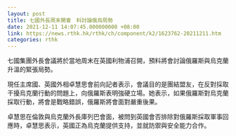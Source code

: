 ```yaml
---
layout: post
title: 七國外長周末開會　料討論俄烏局勢
date: 2021-12-11 14:07:45.000000000 +08:00
link: https://news.rthk.hk/rthk/ch/component/k2/1623762-20211211.htm
categories: rthk
---
```


七國集團外長會議將於當地周末在英國利物浦召開，預料將會討論俄羅斯與烏克蘭升溫的緊張局勢。

現任主席國、英國外相卓慧思會前向記者表示，會議目的是團結盟友，在反對採取干擾烏克蘭行動的問題上，向俄羅斯表明強硬立場。她表示，如果俄羅斯對烏克蘭採取行動，將會是戰略錯誤，俄羅斯將會面對嚴重後果。

卓慧思在倫敦與烏克蘭外長庫列巴會面，被問到英國會否排除對俄羅斯採取軍事回應時，卓慧思表示，英國正為烏克蘭提供支持，並就防禦與安全能力合作。
